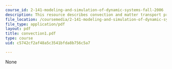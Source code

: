 ```yaml
---
course_id: 2-141-modeling-and-simulation-of-dynamic-systems-fall-2006
description: This resource describes convection and matter transport processes.
file_location: /coursemedia/2-141-modeling-and-simulation-of-dynamic-systems-fall-2006/c5742cf2af48a5c3541bfda8b756c5a7_convection1.pdf
file_type: application/pdf
layout: pdf
title: convection1.pdf
type: course
uid: c5742cf2af48a5c3541bfda8b756c5a7

---
```

None
